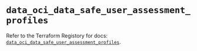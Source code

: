 # `data_oci_data_safe_user_assessment_profiles`

Refer to the Terraform Registory for docs: [`data_oci_data_safe_user_assessment_profiles`](https://registry.terraform.io/providers/oracle/oci/6.18.0/docs/data-sources/data_safe_user_assessment_profiles).
